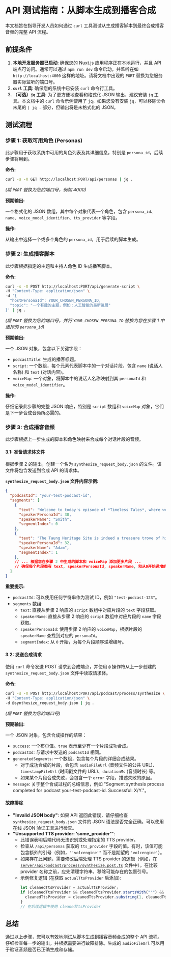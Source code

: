 # API 测试指南：从脚本生成到播客合成

本文档旨在指导开发人员如何通过 `curl` 工具测试从生成播客脚本到最终合成播客音频的完整 API 流程。

## 前提条件

1.  **本地开发服务器已启动**: 确保您的 Nuxt.js 应用程序正在本地运行，并且 API 端点可访问。通常可以通过 `npm run dev` 命令启动，并监听在如 `http://localhost:4000` 这样的地址。请将文档中出现的 `PORT` 替换为您服务器实际监听的端口号。
2.  **`curl` 工具**: 确保您的系统中已安装 `curl` 命令行工具。
3.  **（可选）`jq` 工具**: 为了更方便地查看和格式化 JSON 输出，建议安装 `jq` 工具。本文档中的 `curl` 命令示例使用了 `jq`。如果您没有安装 `jq`，可以移除命令末尾的 `| jq .` 部分，但输出将是未格式化的 JSON。

## 测试流程

### 步骤 1: 获取可用角色 (Personas)

此步骤用于获取系统中可用的角色列表及其详细信息，特别是 `persona_id`，后续步骤将用到。

**命令:**

```bash
curl -s -X GET http://localhost:PORT/api/personas | jq .
```
*(将 `PORT` 替换为您的端口号，例如 4000)*

**预期输出:**

一个格式化的 JSON 数组，其中每个对象代表一个角色，包含 `persona_id`、`name`、`voice_model_identifier`、`tts_provider` 等字段。

**操作:**

从输出中选择一个或多个角色的 `persona_id`，用于后续的脚本生成。

### 步骤 2: 生成播客脚本

此步骤根据指定的主题和主持人角色 ID 生成播客脚本。

**命令:**

```bash
curl -s -X POST http://localhost:PORT/api/generate-script \
-H "Content-Type: application/json" \
-d '{
  "hostPersonaId": YOUR_CHOSEN_PERSONA_ID,
  "topic": "一个有趣的主题，例如：人工智能的最新进展"
}' | jq .
```
*(将 `PORT` 替换为您的端口号，并将 `YOUR_CHOSEN_PERSONA_ID` 替换为您在步骤 1 中选择的 `persona_id`)*

**预期输出:**

一个 JSON 对象，包含以下关键字段：
*   `podcastTitle`: 生成的播客标题。
*   `script`: 一个数组，每个元素代表脚本中的一个对话片段，包含 `name` (说话人名称) 和 `text` (对话内容)。
*   `voiceMap`: 一个对象，将脚本中的说话人名称映射到其 `personaId` 和 `voice_model_identifier`。

**操作:**

仔细记录此步骤的完整 JSON 响应，特别是 `script` 数组和 `voiceMap` 对象，它们是下一步合成音频所必需的。

### 步骤 3: 合成播客音频

此步骤根据上一步生成的脚本和角色映射来合成每个对话片段的音频。

#### 3.1: 准备请求体文件

根据步骤 2 的输出，创建一个名为 `synthesize_request_body.json` 的文件。该文件将包含发送到合成 API 的请求体。

**`synthesize_request_body.json` 文件内容示例:**

```json
{
  "podcastId": "your-test-podcast-id",
  "segments": [
    {
      "text": "Welcome to today's episode of *Timeless Tales*, where we delve into the fascinating world of museums and historical sites. I'm your host, Smith, and joining me are Adam, Dryw, Amanda, Anna, Sarah, and Jackson. Today, we're taking you on a journey to Africa, specifically to a site that holds the key to understanding human evolution. Let's explore the story of the Taung Child and the significance of the Taung Heritage Site in South Africa.",
      "speakerPersonaId": 30,
      "speakerName": "Smith",
      "segmentIndex": 0
    },
    {
      "text": "The Taung Heritage Site is indeed a treasure trove of history. Discovered in 1924 by quarryman James Drury, the site revealed the fossilized skull of a young Australopithecus africanus, later named the Taung Child. This discovery was groundbreaking as it provided crucial evidence for the 'Out of Africa' theory of human evolution.",
      "speakerPersonaId": 32,
      "speakerName": "Adam",
      "segmentIndex": 1
    },
    // ... 根据您在步骤 2 中生成的脚本和 voiceMap 添加更多片段 ...
    // 确保每个片段都有 text, speakerPersonaId, speakerName, 和从0开始递增的 segmentIndex
  ]
}
```

**重要提示:**
*   `podcastId`: 可以使用任何字符串作为测试 ID，例如 `"test-podcast-123"`。
*   `segments` 数组:
    *   `text`: 直接从步骤 2 响应的 `script` 数组中对应片段的 `text` 字段获取。
    *   `speakerName`: 直接从步骤 2 响应的 `script` 数组中对应片段的 `name` 字段获取。
    *   `speakerPersonaId`: 使用步骤 2 响应的 `voiceMap`，根据片段的 `speakerName` 查找到对应的 `personaId`。
    *   `segmentIndex`: 从 `0` 开始，为每个片段顺序递增编号。

#### 3.2: 发送合成请求

使用 `curl` 命令发送 POST 请求到合成端点，并使用 `@` 操作符从上一步创建的 `synthesize_request_body.json` 文件中读取请求体。

**命令:**

```bash
curl -s -X POST http://localhost:PORT/api/podcast/process/synthesize \
-H "Content-Type: application/json" \
-d @synthesize_request_body.json | jq .
```
*(将 `PORT` 替换为您的端口号)*

**预期输出:**

一个 JSON 对象，包含合成操作的结果：
*   `success`: 一个布尔值。`true` 表示至少有一个片段成功合成。
*   `podcastId`: 与请求中发送的 `podcastId` 相同。
*   `generatedSegments`: 一个数组，包含每个片段的详细合成结果。
    *   对于成功合成的片段，会包含 `audioFileUrl` (音频文件的公共 URL)、`timestampFileUrl` (时间戳文件的 URL)、`durationMs` (音频时长) 等。
    *   如果某个片段合成失败，会包含一个 `error` 字段，描述失败的原因。
*   `message`: 关于整个合成过程的总结信息，例如 "Segment synthesis process completed for podcast your-test-podcast-id. Successful: X/Y."。

#### 故障排除

*   **"Invalid JSON body"**: 如果 API 返回此错误，请仔细检查 `synthesize_request_body.json` 文件的 JSON 语法是否完全正确。可以使用在线 JSON 验证工具进行检查。
*   **"Unsupported TTS provider: 'some_provider'"**:
    *   此错误表明后端代码无法识别或处理指定的 TTS provider。
    *   检查从 `/api/personas` 获取的 `tts_provider` 字段的值。有时，该值可能包含额外的引号（例如，`"'volcengine'"` 而不是期望的 `'volcengine'`）。
    *   如果存在此问题，需要修改后端处理 TTS provider 的逻辑（例如，在 [`server/api/podcast/process/synthesize.post.ts`](server/api/podcast/process/synthesize.post.ts) 文件中）。在比较 provider 名称之前，应先清理字符串，移除可能存在的包裹引号。
    *   示例修复逻辑 (在获取 `actualTtsProvider` 后添加):
        ```typescript
        let cleanedTtsProvider = actualTtsProvider;
        if (cleanedTtsProvider && cleanedTtsProvider.startsWith("'") && cleanedTtsProvider.endsWith("'")) {
          cleanedTtsProvider = cleanedTtsProvider.substring(1, cleanedTtsProvider.length - 1);
        }
        // 在后续逻辑中使用 cleanedTtsProvider
        ```

## 总结

通过以上步骤，您可以有效地测试从脚本生成到播客音频合成的整个 API 流程。仔细检查每一步的输出，并根据需要进行故障排除。生成的 `audioFileUrl` 可以用于验证音频是否已正确生成和存储。